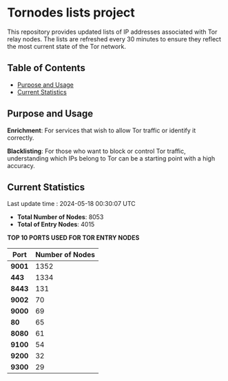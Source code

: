 # Tornodes lists project

This repository provides updated lists of IP addresses associated with Tor relay nodes. The lists are refreshed every 30 minutes to ensure they reflect the most current state of the Tor network.

## Table of Contents

- [Purpose and Usage](#purpose-and-usage)
- [Current Statistics](#current-statistics)


## Purpose and Usage

**Enrichment**: For services that wish to allow Tor traffic or identify it correctly.

**Blacklisting**: For those who want to block or control Tor traffic, understanding which IPs belong to Tor can be a starting point with a high accuracy.

## Current Statistics

Last update time : 2024-05-18 00:30:07 UTC

- **Total Number of Nodes**: 8053
- **Total of Entry Nodes**: 4015

**TOP 10 PORTS USED FOR TOR ENTRY NODES**

| **Port** | **Number of Nodes** |
|------|-----------------|
| **9001**   | 1352  |
| **443**   | 1334  |
| **8443**   | 131  |
| **9002**   | 70  |
| **9000**   | 69  |
| **80**   | 65  |
| **8080**   | 61  |
| **9100**   | 54  |
| **9200**   | 32  |
| **9300**   | 29  |

